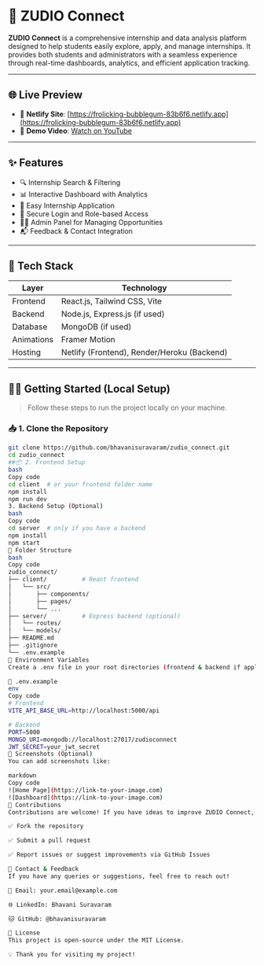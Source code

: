 # 🚀 ZUDIO Connect

**ZUDIO Connect** is a comprehensive internship and data analysis platform designed to help students easily explore, apply, and manage internships. It provides both students and administrators with a seamless experience through real-time dashboards, analytics, and efficient application tracking.

---

## 🌐 Live Preview

- 🔗 **Netlify Site**: [https://frolicking-bubblegum-83b6f6.netlify.app](https://frolicking-bubblegum-83b6f6.netlify.app)
- 🎥 **Demo Video**: [Watch on YouTube](https://youtu.be/YOUR_DEMO_VIDEO_LINK) <!-- Replace with actual video link -->

---

## ✨ Features

- 🔍 Internship Search & Filtering
- 📊 Interactive Dashboard with Analytics
- 📝 Easy Internship Application
- 🔐 Secure Login and Role-based Access
- 🧑‍💼 Admin Panel for Managing Opportunities
- 📬 Feedback & Contact Integration

---

## 🧱 Tech Stack

| Layer     | Technology                      |
|-----------|----------------------------------|
| Frontend  | React.js, Tailwind CSS, Vite     |
| Backend   | Node.js, Express.js (if used)    |
| Database  | MongoDB (if used)                |
| Animations| Framer Motion                    |
| Hosting   | Netlify (Frontend), Render/Heroku (Backend)

---

## 🧑‍💻 Getting Started (Local Setup)

> Follow these steps to run the project locally on your machine.

### 📥 1. Clone the Repository

```bash
git clone https://github.com/bhavanisuravaram/zudio_connect.git
cd zudio_connect
##📦 2. Frontend Setup
bash
Copy code
cd client  # or your frontend folder name
npm install
npm run dev
3. Backend Setup (Optional)
bash
Copy code
cd server  # only if you have a backend
npm install
npm start
📁 Folder Structure
bash
Copy code
zudio_connect/
├── client/          # React frontend
│   └── src/
│       ├── components/
│       ├── pages/
│       └── ...
├── server/          # Express backend (optional)
│   └── routes/
│   └── models/
├── README.md
├── .gitignore
└── .env.example
🔐 Environment Variables
Create a .env file in your root directories (frontend & backend if applicable):

📄 .env.example
env
Copy code
# Frontend
VITE_API_BASE_URL=http://localhost:5000/api

# Backend
PORT=5000
MONGO_URI=mongodb://localhost:27017/zudioconnect
JWT_SECRET=your_jwt_secret
📸 Screenshots (Optional)
You can add screenshots like:

markdown
Copy code
![Home Page](https://link-to-your-image.com)
![Dashboard](https://link-to-your-image.com)
🤝 Contributions
Contributions are welcome! If you have ideas to improve ZUDIO Connect, feel free to:

✅ Fork the repository

✅ Submit a pull request

✅ Report issues or suggest improvements via GitHub Issues

📩 Contact & Feedback
If you have any queries or suggestions, feel free to reach out!

📧 Email: your.email@example.com

🌐 LinkedIn: Bhavani Suravaram

🐱 GitHub: @bhavanisuravaram

🔗 License
This project is open-source under the MIT License.

💡 Thank you for visiting my project!


